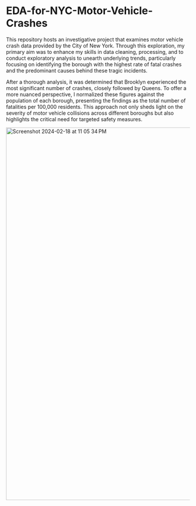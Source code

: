 # EDA-for-NYC-Motor-Vehicle-Crashes

This repository hosts an investigative project that examines motor vehicle crash data provided by the City of New York. Through this exploration, my primary aim was to enhance my skills in data cleaning, processing, and to conduct exploratory analysis to unearth underlying trends, particularly focusing on identifying the borough with the highest rate of fatal crashes and the predominant causes behind these tragic incidents.

After a thorough analysis, it was determined that Brooklyn experienced the most significant number of crashes, closely followed by Queens. To offer a more nuanced perspective, I normalized these figures against the population of each borough, presenting the findings as the total number of fatalities per 100,000 residents. This approach not only sheds light on the severity of motor vehicle collisions across different boroughs but also highlights the critical need for targeted safety measures.

<img width="1018" alt="Screenshot 2024-02-18 at 11 05 34 PM" src="https://github.com/lindaboshans/EDA-for-NYC-Motor-Vehicle-Crashes/assets/67070387/23a04158-b1c3-480b-ad29-1a3eff87d00b">
